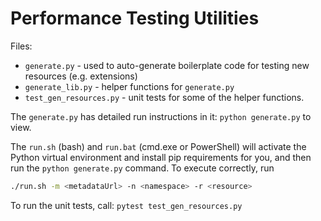 # Performance Testing Utilities

Files:

* `generate.py` - used to auto-generate boilerplate code for testing new
  resources (e.g. extensions)
* `generate_lib.py` - helper functions for `generate.py`
* `test_gen_resources.py` - unit tests for some of the helper functions.

The `generate.py` has detailed run instructions in it: `python generate.py` to
view.

The `run.sh` (bash) and `run.bat` (cmd.exe or PowerShell) will activate the
Python virtual environment and install pip requirements for you, and then run
the `python generate.py` command. To execute correctly, run

```bash
./run.sh -m <metadataUrl> -n <namespace> -r <resource>
```

To run the unit tests, call: `pytest test_gen_resources.py`
